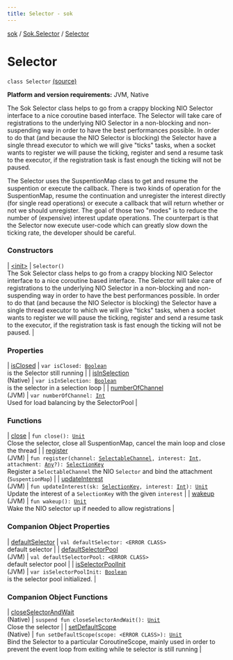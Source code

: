 ```yaml
---
title: Selector - sok
---
```


[sok](../../index.html) / [Sok.Selector](../index.html) / [Selector](./index.html)

# Selector

`class Selector` [(source)](https://github.com/SeekDaSky/Sok/tree/master/jvm/sok-jvm/src/Sok/Selector/Selector.kt#L40)

**Platform and version requirements:** JVM, Native

The Sok Selector class helps to go from a crappy blocking NIO Selector interface to a nice coroutine based interface.
The Selector will take care of registrations to the underlying NIO Selector in a non-blocking and non-suspending way
in order to have the best performances possible. In order to do that (and because the NIO Selector is blocking) the
Selector have a single thread executor to which we will give "ticks" tasks, when a socket wants to register we will
pause the ticking, register and send a resume task to the executor, if the registration task is fast enough the ticking
will not be paused.

The Selector uses the SuspentionMap class to get and resume the suspention or execute the callback. There is two kinds
of operation for the SuspentionMap, resume the continuation and unregister the interest directly (for single read operations)
or execute a callback that will return whether or not we should unregister. The goal of those two "modes" is to reduce the
number of (expensive) interest update operations. The counterpart is that the Selector now execute user-code which can
greatly slow down the ticking rate, the developer should be careful.

### Constructors

| [&lt;init&gt;](-init-.html) | `Selector()`<br>The Sok Selector class helps to go from a crappy blocking NIO Selector interface to a nice coroutine based interface. The Selector will take care of registrations to the underlying NIO Selector in a non-blocking and non-suspending way in order to have the best performances possible. In order to do that (and because the NIO Selector is blocking) the Selector have a single thread executor to which we will give "ticks" tasks, when a socket wants to register we will pause the ticking, register and send a resume task to the executor, if the registration task is fast enough the ticking will not be paused. |

### Properties

| [isClosed](is-closed.html) | `var isClosed: `[`Boolean`](https://kotlinlang.org/api/latest/jvm/stdlib/kotlin/-boolean/index.html)<br>is the Selector still running |
| [isInSelection](is-in-selection.html)<br>(Native) | `var isInSelection: `[`Boolean`](https://kotlinlang.org/api/latest/jvm/stdlib/kotlin/-boolean/index.html)<br>is the selector in a selection loop |
| [numberOfChannel](number-of-channel.html)<br>(JVM) | `var numberOfChannel: `[`Int`](https://kotlinlang.org/api/latest/jvm/stdlib/kotlin/-int/index.html)<br>Used for load balancing by the SelectorPool |

### Functions

| [close](close.html) | `fun close(): `[`Unit`](https://kotlinlang.org/api/latest/jvm/stdlib/kotlin/-unit/index.html)<br>Close the selector, close all SuspentionMap, cancel the main loop and close the thread |
| [register](register.html)<br>(JVM) | `fun register(channel: `[`SelectableChannel`](http://docs.oracle.com/javase/6/docs/api/java/nio/channels/SelectableChannel.html)`, interest: `[`Int`](https://kotlinlang.org/api/latest/jvm/stdlib/kotlin/-int/index.html)`, attachment: `[`Any`](https://kotlinlang.org/api/latest/jvm/stdlib/kotlin/-any/index.html)`?): `[`SelectionKey`](http://docs.oracle.com/javase/6/docs/api/java/nio/channels/SelectionKey.html)<br>Register a `SelectableChannel` the NIO `Selector` and bind the attachment (`SuspentionMap`) |
| [updateInterest](update-interest.html)<br>(JVM) | `fun updateInterest(sk: `[`SelectionKey`](http://docs.oracle.com/javase/6/docs/api/java/nio/channels/SelectionKey.html)`, interest: `[`Int`](https://kotlinlang.org/api/latest/jvm/stdlib/kotlin/-int/index.html)`): `[`Unit`](https://kotlinlang.org/api/latest/jvm/stdlib/kotlin/-unit/index.html)<br>Update the interest of a `SelectionKey` with the given `interest` |
| [wakeup](wakeup.html)<br>(JVM) | `fun wakeup(): `[`Unit`](https://kotlinlang.org/api/latest/jvm/stdlib/kotlin/-unit/index.html)<br>Wake the NIO selector up if needed to allow registrations |

### Companion Object Properties

| [defaultSelector](default-selector.html) | `val defaultSelector: <ERROR CLASS>`<br>default selector |
| [defaultSelectorPool](default-selector-pool.html)<br>(JVM) | `val defaultSelectorPool: <ERROR CLASS>`<br>default selector pool |
| [isSelectorPoolInit](is-selector-pool-init.html)<br>(JVM) | `var isSelectorPoolInit: `[`Boolean`](https://kotlinlang.org/api/latest/jvm/stdlib/kotlin/-boolean/index.html)<br>is the selector pool initialized. |

### Companion Object Functions

| [closeSelectorAndWait](close-selector-and-wait.html)<br>(Native) | `suspend fun closeSelectorAndWait(): `[`Unit`](https://kotlinlang.org/api/latest/jvm/stdlib/kotlin/-unit/index.html)<br>Close the selector |
| [setDefaultScope](set-default-scope.html)<br>(Native) | `fun setDefaultScope(scope: <ERROR CLASS>): `[`Unit`](https://kotlinlang.org/api/latest/jvm/stdlib/kotlin/-unit/index.html)<br>Bind the Selector to a particular CoroutineScope, mainly used in order to prevent the event loop from exiting while te selector is still running |

